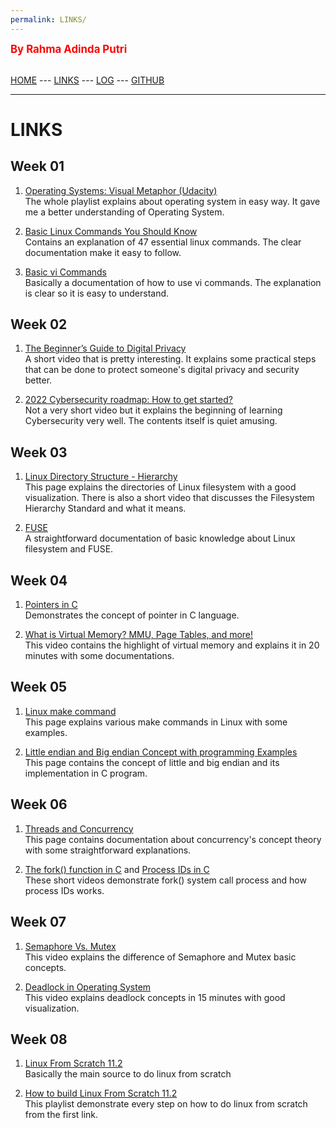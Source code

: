 ```yaml
---
permalink: LINKS/
---
```

<span style="color:red; font-weight:bold; font-size:larger;">By Rahma Adinda Putri</span>
<br><br>

[HOME](https://rahmaadnda.github.io/os222/) --- 
[LINKS](https://rahmaadnda.github.io/os222/LINKS/) --- 
[LOG](https://rahmaadnda.github.io/os222/TXT/mylog.txt) --- 
[GITHUB](https://github.com/rahmaadnda)
<br>
<hr>

# LINKS

## Week 01

1. [Operating Systems: Visual Metaphor (Udacity)](https://www.youtube.com/playlist?list=PLqoiDr4YpRdm_nzFhCDuj74P8ul5z7SdO)<br>
The whole playlist explains about operating system in easy way. It gave me a better understanding of Operating System.

2. [Basic Linux Commands You Should Know](https://linuxopsys.com/topics/basic-linux-commands)<br>
Contains an explanation of 47 essential linux commands. The clear documentation make it easy to follow.

3. [Basic vi Commands](https://www.cs.colostate.edu/helpdocs/vi.html)<br>
Basically a documentation of how to use vi commands. The explanation is clear so it is easy to understand.

## Week 02

1. [The Beginner’s Guide to Digital Privacy](https://www.youtube.com/watch?v=u8_9AQYLSbo)<br>
A short video that is pretty interesting. It explains some practical steps that can be done to protect someone's digital privacy and security better.

2. [2022 Cybersecurity roadmap: How to get started?](https://www.youtube.com/watch?v=mS7qWC3CbOU)<br>
Not a very short video but it explains the beginning of learning Cybersecurity very well. The contents itself is quiet amusing.

## Week 03
1. [Linux Directory Structure - Hierarchy](https://eng.libretexts.org/Bookshelves/Computer_Science/Operating_Systems/Linux_-_The_Penguin_Marches_On_(McClanahan)/04%3A_Managing_Linux_Storage/5.12%3A_Linux_Directory_Structure/5.12.01%3A_Linux_Directory_Structure_-_Hierarchy)<br>
This page explains the directories of Linux filesystem with a good visualization. There is also a short video that discusses the Filesystem Hierarchy Standard and what it means.

2. [FUSE](https://www.kernel.org/doc/html/latest/filesystems/fuse.html)<br>
A straightforward documentation of basic knowledge about Linux filesystem and FUSE.

## Week 04
1. [Pointers in C](https://www.youtube.com/watch?v=mw1qsMieK5c)<br>
Demonstrates the concept of pointer in C language.

2. [What is Virtual Memory? MMU, Page Tables, and more!](https://www.youtube.com/watch?v=4e18yybPo1E)<br>
This video contains the highlight of virtual memory and explains it in 20 minutes with some documentations.

## Week 05
1. [Linux make command](https://www.computerhope.com/unix/umake.htm)<br>
This page explains various make commands in Linux with some examples.

2. [Little endian and Big endian Concept with programming Examples](https://aticleworld.com/little-and-big-endian-importance/)<br>
This page contains the concept of little and big endian and its implementation in C program.

## Week 06
1. [Threads and Concurrency](https://applied-programming.github.io/Operating-Systems-Notes/3-Threads-and-Concurrency/)<br>
This page contains documentation about concurrency's concept theory with some straightforward explanations.

2. [The fork() function in C](https://www.youtube.com/watch?v=cex9XrZCU14) and [Process IDs in C](https://www.youtube.com/watch?v=PZrQ4eGm-hM) <br>
These short videos demonstrate fork() system call process and how process IDs works.

## Week 07
1. [Semaphore Vs. Mutex](https://www.youtube.com/watch?v=8wcuLCvMmF8)<br>
This video explains the difference of Semaphore and Mutex basic concepts.

2. [Deadlock in Operating System](https://www.youtube.com/watch?v=UVo9mGARkhQ) <br>
This video explains deadlock concepts in 15 minutes with good visualization.

## Week 08
1. [Linux From Scratch 11.2](https://www.linuxfromscratch.org/lfs/view/11.2/) <br>
Basically the main source to do linux from scratch

2. [How to build Linux From Scratch 11.2](https://www.youtube.com/playlist?list=PLyc5xVO2uDsDlbR_LTP37nG6g4vbSSxSZ) <br>
This playlist demonstrate every step on how to do linux from scratch from the first link.
